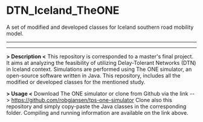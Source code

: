 # DTN_Iceland_TheONE
A set of modified and developed classes for Iceland southern road mobility model.

****************************************************
****************************************************

**> Description <**
This repository is corresponded to a master's final project. 
It aims at analyzing the feasibility of utilizing Delay-Tolerant Networks (DTN) in Iceland context.
Simulations are performed using The ONE simulator, an open-source software written in Java.
This repository, includes all the modified or developed classes for the mentioned study.

**> Usage <**
Download The ONE simulator or clone from Github via the link --> https://github.com/robgjansen/tps-one-simulator
Clone also this repository and simply copy-paste the Java classes in the corresponding folder.
Compiling and running information are available on the link above.
